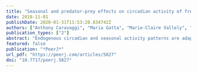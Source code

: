 ```yaml
---
title: "Seasonal and predator-prey effects on circadian activity of free-ranging mammals revealed by camera traps"
date: 2018-11-01
publishDate: 2020-01-31T11:53:20.834742Z
authors: ["Anthony Caravaggi", "Maria Gatta", "Marie-Claire Vallely", "Kayleigh Hogg", "Marianne Freeman", "Erfan Fadaei", "Jaimie T. A. Dick", "W. Ian Montgomery", "Neil Reid", "David G. Tosh"]
publication_types: ["2"]
abstract: "Endogenous circadian and seasonal activity patterns are adapted to facilitate effective utilisation of environmental resources. Activity patterns are shaped by physiological constraints, evolutionary history, circadian and seasonal changes and may be influenced by other factors, including ecological competition and interspecific interactions. Remote-sensing camera traps allow the collection of species presence data throughout the 24 h period and for almost indefinite lengths of time. Here, we collate data from 10 separate camera trap surveys in order to describe circadian and seasonal activity patterns of 10 mammal species, and, in particular, to evaluate interspecific (dis)associations of five predator-prey pairs. We recorded 8,761 independent detections throughout Northern Ireland. Badgers, foxes, pine martens and wood mice were nocturnal; European and Irish hares and European rabbits were crepuscular; fallow deer and grey and red squirrels were diurnal. All species exhibited significant seasonal variation in activity relative to the timing of sunrise/sunset. Foxes in particular were more crepuscular from spring to autumn and hares more diurnal. Lagged regression analyses of predator-prey activity patterns between foxes and prey (hares, rabbits and wood mice), and pine marten and prey (squirrel and wood mice) revealed significant annual and seasonal cross-correlations. We found synchronised activity patterns between foxes and hares, rabbits and wood mice and pine marten and wood mice, and asynchrony between squirrels and pine martens. Here, we provide fundamental ecological data on endemic, invasive, pest and commercially valuable species in Ireland, as well as those of conservation importance and those that could harbour diseases of economic and/or zoonotic relevance. Our data will be valuable in informing the development of appropriate species-specific methodologies and processes and associated policies."
featured: false
publication: "*PeerJ*"
url_pdf: "https://peerj.com/articles/5827"
doi: "10.7717/peerj.5827"
---
```


